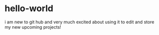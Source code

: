 # hello-world
i am new to git hub and very much excited about using it to edit and store my new upcoming projects!
